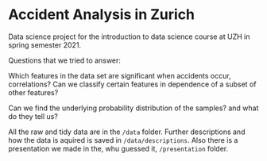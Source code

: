 # Accident Analysis in Zurich
Data science project for the introduction to data science course at UZH in spring semester 2021.

Questions that we tried to answer:

Which features in the data set are significant when accidents occur, correlations?
Can we classify certain features in dependence of a subset of other features?

Can we find the underlying probability distribution of the samples?
and what do they tell us?

All the raw and tidy data are in the `/data` folder. Further descriptions and how the data is aquired
is saved in `/data/descriptions`. Also there is a presentation we made in the, whu guessed it, `/presentation` folder.


